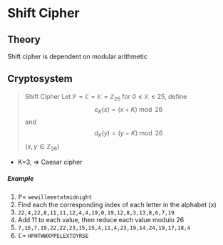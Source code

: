 # Shift Cipher
## Theory
Shift cipher is dependent on modular arithmetic

## Cryptosystem
> Shift Cipher
> 	Let $\mathbb{P}=\mathbb{C}=\mathbb{K}=\mathbb{Z}_{26}$ for $0\leq\mathbb{K}\leq25$, define $$e_{K}(x)=(x+K)\bmod26$$
> 	and	$$d_{K}(y)=(y-K)\bmod26$$
$(x,y\in\mathbb{Z}_{26})$
- K=3, => Caesar cipher

##### Example
1. $\mathbb{P}=$ `wewillmeetatmidnight`
2. Find each the corresponding index of each letter in the alphabet (x)
3. `22,4,22,8,11,11,12,4,4,19,0,19,12,8,3,13,8,6,7,19`
4. Add 11 to each value, then reduce each value modulo 26
5. `7,15,7,19,22,22,23,15,15,4,11,4,23,19,14,24,19,17,18,4`
6. $\mathbb{C}=$ `HPHTWWXPPELEXTOYRSE`